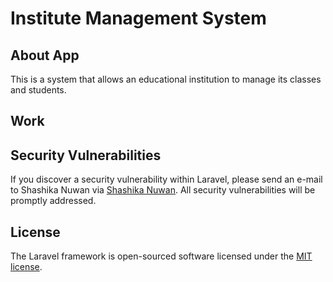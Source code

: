 ## <h1> Institute Management System </h1>

## About App
This is a system that allows an educational institution to manage its classes and students.

## Work


## Security Vulnerabilities

If you discover a security vulnerability within Laravel, please send an e-mail to Shashika Nuwan via [Shashika Nuwan](mailto:kumararanaweera1999@gmail.com). All security vulnerabilities will be promptly addressed.

## License

The Laravel framework is open-sourced software licensed under the [MIT license](https://opensource.org/licenses/MIT).
